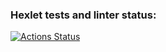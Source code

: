 ### Hexlet tests and linter status:
[![Actions Status](https://github.com/limir28/data-analytics-project-92/actions/workflows/hexlet-check.yml/badge.svg)](https://github.com/limir28/data-analytics-project-92/actions)